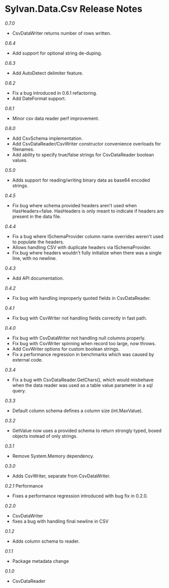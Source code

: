 # Sylvan.Data.Csv Release Notes
_0.7.0_

- CsvDataWriter returns number of rows written.

_0.6.4_

- Add support for optional string de-duping.

_0.6.3_

- Add AutoDetect delimiter feature.

_0.6.2_

- Fix a bug introduced in 0.6.1 refactoring.
- Add DateFormat support.

_0.6.1_

- Minor csv data reader perf improvement.

_0.6.0_

- Add CsvSchema implementation.
- Add CsvDataReader/CsvWriter constructor convenience overloads for filenames.
- Add ability to specify true/false strings for CsvDataReader boolean values.

_0.5.0_

- Adds support for reading/writing binary data as base64 encoded strings.

_0.4.5_

- Fix bug where schema provided headers aren't used when HasHeaders=false. HasHeaders is only meant to indicate if headers are present in the data file.

_0.4.4_

- Fix a bug where ISchemaProvider column name overrides weren't used to populate the headers.
- Allows handling CSV with duplicate headers via ISchemaProvider.
- Fix bug where headers wouldn't fully initialize when there was a single line, with no newline.

_0.4.3_

- Add API documentation.

_0.4.2_

- Fix bug with handling improperly quoted fields in CsvDataReader.

_0.4.1_

- Fix bug with CsvWriter not handling fields correctly in fast path.

_0.4.0_

- Fix bug with CsvDataWriter not handling null columns properly.
- Fix bug with CsvWriter spinning when record too large, now throws.
- Add CsvWriter options for custom boolean strings.
- Fix a performance regression in benchmarks which was caused by external code.

_0.3.4_

- Fix a bug with CsvDataReader.GetChars(), which would misbehave when the data reader was used as a table value parameter in a sql query.

_0.3.3_

- Default column schema defines a column size (int.MaxValue).

_0.3.2_

- GetValue now uses a provided schema to return strongly typed, boxed objects instead of only strings.

_0.3.1_

- Remove System.Memory dependency.

_0.3.0_

- Adds CsvWriter, separate from CsvDataWriter.

_0.2.1_ Performance

- Fixes a performance regression introduced with bug fix in 0.2.0.

_0.2.0_ 

- CsvDataWriter
- fixes a bug with handling final newline in CSV

_0.1.2_ 

- Adds column schema to reader.


_0.1.1_ 

- Package metadata change

_0.1.0_ 

- CsvDataReader
